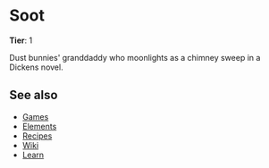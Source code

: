 # Soot

**Tier**: 1

Dust bunnies' granddaddy who moonlights as a chimney sweep in a Dickens novel.

## See also

* [Games](/wiki/games)
* [Elements](/wiki/elements)
* [Recipes](/wiki/recipes)
* [Wiki](/wiki/index)
* [Learn](/learn/index)